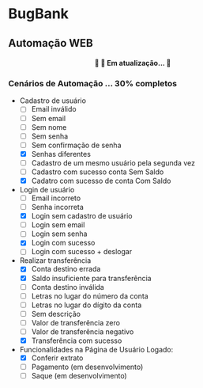 # BugBank
## Automação WEB

<h4 align="center"> 
	🚧  🚀 Em atualização...  🚧
</h4>

### Cenários de Automação ... 30% completos
- Cadastro de usuário
	- [ ] Email inválido
	- [ ] Sem email
	- [ ] Sem nome
	- [ ] Sem senha
	- [ ] Sem confirmação de senha
	- [X] Senhas diferentes
	- [ ] Cadastro de um mesmo usuário pela segunda vez
	- [ ] Cadastro com sucesso conta Sem Saldo
	- [X] Cadatro com sucesso de conta Com Saldo
- Login de usuário
	- [ ] Email incorreto 
	- [ ] Senha incorreta
	- [X] Login sem cadastro de usuário
	- [ ] Login sem email
	- [ ] Login sem senha
	- [X] Login com sucesso
	- [ ] Login com sucesso + deslogar

- Realizar transferência
	- [X] Conta destino errada
	- [X] Saldo insuficiente para transferência
	- [ ] Conta destino inválida
	- [ ] Letras no lugar do número da conta
	- [ ] Letras no lugar do dígito da conta
	- [ ] Sem descrição
	- [ ] Valor de transferência zero
	- [ ] Valor de transferência negativo
	- [X] Transferência com sucesso

- Funcionalidades na Página de Usuário Logado:
	- [X] Conferir extrato
	- [ ] Pagamento (em desenvolvimento)
	- [ ] Saque (em desenvolvimento) 
